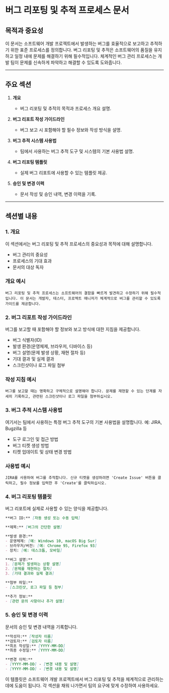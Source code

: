 # 버그 리포팅 및 추적 프로세스 문서

## 목적과 중요성

이 문서는 소프트웨어 개발 프로젝트에서 발생하는 버그를 효율적으로 보고하고 추적하기 위한 표준 프로세스를 정의합니다. 버그 리포팅 및 추적은 소프트웨어의 품질을 유지하고 일정 내에 문제를 해결하기 위해 필수적입니다. 체계적인 버그 관리 프로세스는 개발 팀이 문제를 신속하게 파악하고 해결할 수 있도록 도와줍니다.

---

## 주요 섹션

1. **개요**
   - 버그 리포팅 및 추적의 목적과 프로세스 개요 설명.

2. **버그 리포트 작성 가이드라인**
   - 버그 보고 시 포함해야 할 필수 정보와 작성 방식을 설명.

3. **버그 추적 시스템 사용법**
   - 팀에서 사용하는 버그 추적 도구 및 시스템의 기본 사용법 설명.

4. **버그 리포팅 템플릿**
   - 실제 버그 리포트에 사용할 수 있는 템플릿 제공.

5. **승인 및 변경 이력**
   - 문서 작성 및 승인 내역, 변경 이력을 기록.

---

## 섹션별 내용

### 1. 개요

이 섹션에서는 버그 리포팅 및 추적 프로세스의 중요성과 목적에 대해 설명합니다.

- 버그 관리의 중요성
- 프로세스의 기대 효과
- 문서의 대상 독자

### 개요 예시

```
버그 리포팅 및 추적 프로세스는 소프트웨어의 결함을 빠르게 발견하고 수정하기 위해 필수적입니다. 이 문서는 개발자, 테스터, 프로젝트 매니저가 체계적으로 버그를 관리할 수 있도록 가이드를 제공합니다.
```

### 2. 버그 리포트 작성 가이드라인

버그를 보고할 때 포함해야 할 정보와 보고 방식에 대한 지침을 제공합니다.

- 버그 식별자(ID)
- 발생 환경(운영체제, 브라우저, 디바이스 등)
- 버그 설명(문제 발생 상황, 재현 절차 등)
- 기대 결과 및 실제 결과
- 스크린샷이나 로그 파일 첨부

### 작성 지침 예시

```
버그를 보고할 때는 명확하고 구체적으로 설명해야 합니다. 문제를 재현할 수 있는 단계를 자세히 기록하고, 관련된 스크린샷이나 로그 파일을 첨부하십시오.
```

### 3. 버그 추적 시스템 사용법

여기서는 팀에서 사용하는 특정 버그 추적 도구의 기본 사용법을 설명합니다. 예: JIRA, Bugzilla 등

- 도구 로그인 및 접근 방법
- 버그 티켓 생성 방법
- 티켓 업데이트 및 상태 변경 방법

### 사용법 예시

```
JIRA를 사용하여 버그를 추적합니다. 신규 티켓을 생성하려면 'Create Issue' 버튼을 클릭하고, 필수 정보를 입력한 후 'Create'를 클릭하십시오.
```

### 4. 버그 리포팅 템플릿

버그 리포트에 실제로 사용할 수 있는 양식을 제공합니다.

```markdown
**버그 ID:** [자동 생성 또는 수동 입력]

**제목:** [버그의 간단한 설명]

**발생 환경:**
- 운영체제: [예: Windows 10, macOS Big Sur]
- 브라우저/버전: [예: Chrome 95, Firefox 93]
- 장치: [예: 데스크톱, 모바일]

**버그 설명:**
1. [문제가 발생하는 상황 설명]
2. [문제를 재현하는 절차]
3. [기대 결과와 실제 결과]

**첨부 파일:**
- [스크린샷, 로그 파일 등 첨부]

**추가 정보:**
- [관련 문의 사항이나 추가 설명]
```

### 5. 승인 및 변경 이력

문서의 승인 및 변경 내역을 기록합니다.

```markdown
**작성자:** [작성자 이름]
**검토자:** [검토자 이름]
**최초 작성일:** [YYYY-MM-DD]
**최종 수정일:** [YYYY-MM-DD]

**변경 이력:**
- [YYYY-MM-DD] - [변경 내용 및 설명]
- [YYYY-MM-DD] - [변경 내용 및 설명]
```

이 템플릿은 소프트웨어 개발 프로젝트에서 버그 리포팅 및 추적을 체계적으로 관리하는 데에 도움이 됩니다. 각 섹션을 채워 나가면서 팀의 요구에 맞게 수정하여 사용하세요.